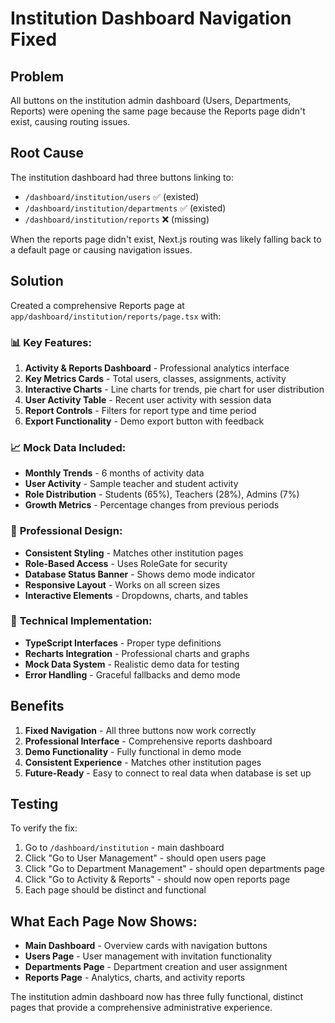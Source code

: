 # Institution Dashboard Navigation Fixed

## Problem
All buttons on the institution admin dashboard (Users, Departments, Reports) were opening the same page because the Reports page didn't exist, causing routing issues.

## Root Cause
The institution dashboard had three buttons linking to:
- `/dashboard/institution/users` ✅ (existed)
- `/dashboard/institution/departments` ✅ (existed) 
- `/dashboard/institution/reports` ❌ (missing)

When the reports page didn't exist, Next.js routing was likely falling back to a default page or causing navigation issues.

## Solution
Created a comprehensive Reports page at `app/dashboard/institution/reports/page.tsx` with:

### 📊 **Key Features:**
1. **Activity & Reports Dashboard** - Professional analytics interface
2. **Key Metrics Cards** - Total users, classes, assignments, activity
3. **Interactive Charts** - Line charts for trends, pie chart for user distribution
4. **User Activity Table** - Recent user activity with session data
5. **Report Controls** - Filters for report type and time period
6. **Export Functionality** - Demo export button with feedback

### 📈 **Mock Data Included:**
- **Monthly Trends** - 6 months of activity data
- **User Activity** - Sample teacher and student activity
- **Role Distribution** - Students (65%), Teachers (28%), Admins (7%)
- **Growth Metrics** - Percentage changes from previous periods

### 🎨 **Professional Design:**
- **Consistent Styling** - Matches other institution pages
- **Role-Based Access** - Uses RoleGate for security
- **Database Status Banner** - Shows demo mode indicator
- **Responsive Layout** - Works on all screen sizes
- **Interactive Elements** - Dropdowns, charts, and tables

### 🔧 **Technical Implementation:**
- **TypeScript Interfaces** - Proper type definitions
- **Recharts Integration** - Professional charts and graphs
- **Mock Data System** - Realistic demo data for testing
- **Error Handling** - Graceful fallbacks and demo mode

## Benefits
1. **Fixed Navigation** - All three buttons now work correctly
2. **Professional Interface** - Comprehensive reports dashboard
3. **Demo Functionality** - Fully functional in demo mode
4. **Consistent Experience** - Matches other institution pages
5. **Future-Ready** - Easy to connect to real data when database is set up

## Testing
To verify the fix:
1. Go to `/dashboard/institution` - main dashboard
2. Click "Go to User Management" - should open users page
3. Click "Go to Department Management" - should open departments page  
4. Click "Go to Activity & Reports" - should now open reports page
5. Each page should be distinct and functional

## What Each Page Now Shows:
- **Main Dashboard** - Overview cards with navigation buttons
- **Users Page** - User management with invitation functionality
- **Departments Page** - Department creation and user assignment
- **Reports Page** - Analytics, charts, and activity reports

The institution admin dashboard now has three fully functional, distinct pages that provide a comprehensive administrative experience.